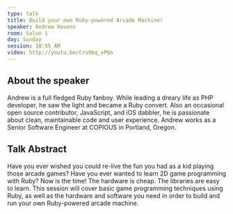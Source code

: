 ```yaml
---
type: talk
title: Build your own Ruby-powered Arcade Machine!
speaker: Andrew Havens
room: Salon 1
day: Sunday
session: 10:55 AM
video: http://youtu.be/Cru9bq_xPQo
---
```


## About the speaker

Andrew is a full fledged Ruby fanboy. While leading a dreary life as PHP developer, he saw the light and became a Ruby convert. Also an occasional open source contributor, JavaScript, and iOS dabbler, he is passionate about clean, maintainable code and user experience. Andrew works as a Senior Software Engineer at COPIOUS in Portland, Oregon.

## Talk Abstract

Have you ever wished you could re-live the fun you had as a kid playing those arcade games? Have you ever wanted to learn 2D game programming with Ruby? Now is the time! The hardware is cheap. The libraries are easy to learn. This session will cover basic game programming techniques using Ruby, as well as the hardware and software you need in order to build and run your own Ruby-powered arcade machine.
